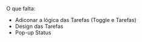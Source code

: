 O que falta:
- Adiconar a lógica das Tarefas (Toggle e Tarefas)
- Design das Tarefas
- Pop-up Status
